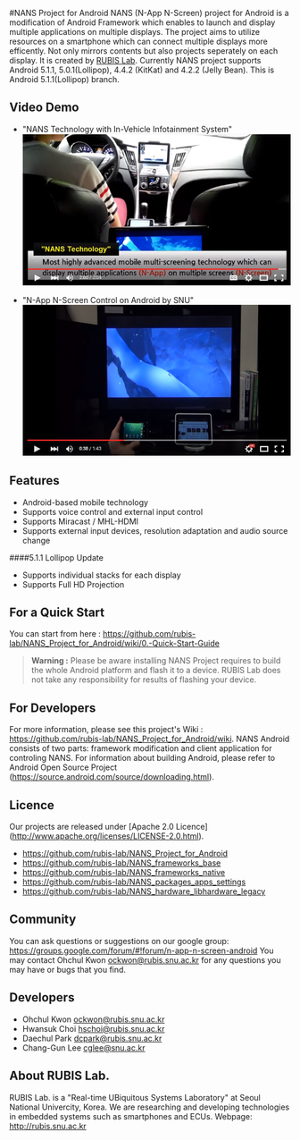 #NANS Project for Android
NANS (N-App N-Screen) project for Android is a modification of Android Framework which enables to launch and display multiple applications on multiple displays. The project aims to utilize resources on a smartphone which can connect multiple displays more efficently. Not only mirrors contents but also projects seperately on each display.  It is created by [RUBIS Lab](http://rubis.snu.ac.kr/researches?csrl=25780).
Currently NANS project supports Android 5.1.1, 5.0.1(Lollipop), 4.4.2 (KitKat) and 4.2.2 (Jelly Bean). 
This is Android 5.1.1(Lollipop) branch. 

## Video Demo
- "NANS Technology with In-Vehicle Infotainment System" 
[![Video Demo](https://github.com/rubis-lab/images/blob/NANS/NANS.Technology.with.In-Vehicle.Infotainment.System.PNG)](https://youtu.be/Y-TmMn7kuhU "N-App N-Screen Control on Android by SNU")

- "N-App N-Screen Control on Android by SNU"
[![Video Demo](https://github.com/rubis-lab/images/blob/NANS/N-App.N-Screen.Control.on.Android.PNG)](https://youtu.be/KTYCjc8aoMU "NANS Technology with In-Vehicle Infotainment System")

## Features
- Android-based mobile technology
- Supports voice control and external input control
- Supports Miracast / MHL-HDMI
- Supports external input devices, resolution adaptation and audio source change

####5.1.1 Lollipop Update
- Supports individual stacks for each display
- Supports Full HD Projection

## For a Quick Start
You can start from here : 
https://github.com/rubis-lab/NANS_Project_for_Android/wiki/0.-Quick-Start-Guide


> **Warning :** Please be aware installing NANS Project requires to build the whole Android platform and flash it to a device. 
> RUBIS Lab does not take any responsibility for results of flashing your device. 

## For Developers
For more information, please see this project's Wiki : https://github.com/rubis-lab/NANS_Project_for_Android/wiki. NANS Android consists of two parts: framework modification and client application for controling NANS. For information about building Android, please refer to Android Open Source Project (https://source.android.com/source/downloading.html).


## Licence
Our projects are released under [Apache 2.0 Licence] (http://www.apache.org/licenses/LICENSE-2.0.html).
* https://github.com/rubis-lab/NANS_Project_for_Android 
* https://github.com/rubis-lab/NANS_frameworks_base
* https://github.com/rubis-lab/NANS_frameworks_native
* https://github.com/rubis-lab/NANS_packages_apps_settings
* https://github.com/rubis-lab/NANS_hardware_libhardware_legacy

## Community
You can ask questions or suggestions on our google group: 
https://groups.google.com/forum/#!forum/n-app-n-screen-android
You may contact Ohchul Kwon <ockwon@rubis.snu.ac.kr> for any questions you may have or bugs that you find.

## Developers
- Ohchul Kwon <ockwon@rubis.snu.ac.kr>
- Hwansuk Choi <hschoi@rubis.snu.ac.kr>
- Daechul Park <dcpark@rubis.snu.ac.kr>
- Chang-Gun Lee <cglee@snu.ac.kr>

## About RUBIS Lab.
RUBIS Lab. is a "Real-time UBiquitous Systems Laboratory" at Seoul National Univercity, Korea.
We are researching and developing technologies in embedded systems such as smartphones and ECUs.
Webpage: http://rubis.snu.ac.kr
